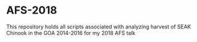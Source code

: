 # AFS-2018
This repository holds all scripts associated with analyzing harvest of SEAK Chinook in the GOA 2014-2016 for my 2018 AFS talk
